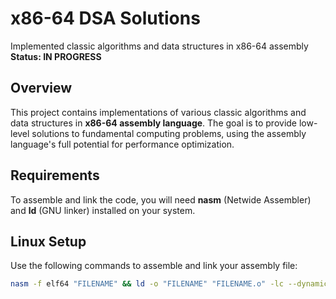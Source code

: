 # x86-64 DSA Solutions

Implemented classic algorithms and data structures in x86-64 assembly  
**Status: IN PROGRESS**

## Overview
This project contains implementations of various classic algorithms and data structures in **x86-64 assembly language**. The goal is to provide low-level solutions to fundamental computing problems, using the assembly language's full potential for performance optimization.

## Requirements

To assemble and link the code, you will need **nasm** (Netwide Assembler) and **ld** (GNU linker) installed on your system.

## Linux Setup

Use the following commands to assemble and link your assembly file:

```bash
nasm -f elf64 "FILENAME" && ld -o "FILENAME" "FILENAME.o" -lc --dynamic-linker /lib64/ld-linux-x86-64.so.2

